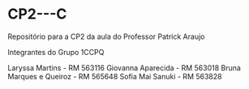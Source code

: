 # CP2---C
Repositório para a CP2 da aula do Professor Patrick Araujo

Integrantes do Grupo 1CCPQ

Laryssa Martins - RM 563116
Giovanna Aparecida - RM 563018
Bruna Marques e Queiroz - RM 565648
Sofia Mai Sanuki - RM 563828
